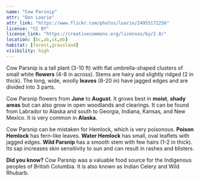 ```yaml
---
name: "Cow Parsnip"
attr: "Don Loarie"
attr_link: "https://www.flickr.com/photos/loarie/24955172256"
license: "CC BY"
license_link: "https://creativecommons.org/licenses/by/2.0/"
location: [bc,ab,sk,mb]
habitat: [forest,grassland]
visibility: high
---
```

Cow Parsnip is a tall plant (3-10 ft) with flat umbrella-shaped clusters of small white **flowers** (4-8 in across). Stems are hairy and slightly ridged (2 in thick). The long, wide, woolly **leaves** (8-20 in) have jagged edges and are divided into 3 parts.

Cow Parsnip flowers from **June** to **August**. It grows best in **moist**, **shady areas** but can also grow in open woodlands and clearings. It can be found from Labrador to Alaska and south to Georgia, Indiana, Kansas, and New Mexico. It is very common in **Alaska**.

Cow Parsnip can be mistaken for Hemlock, which is very poisonous. **Poison Hemlock** has fern-like leaves. **Water Hemlock** has small, oval leaflets with jagged edges. **Wild Parsnip** has a smooth stem with few hairs (1-2 in thick). Its sap increases skin sensitivity to sun and can result in rashes and blisters.

**Did you know?** Cow Parsnip was a valuable food source for the Indigenous peoples of British Columbia. It is also known as Indian Celery and Wild Rhubarb.
